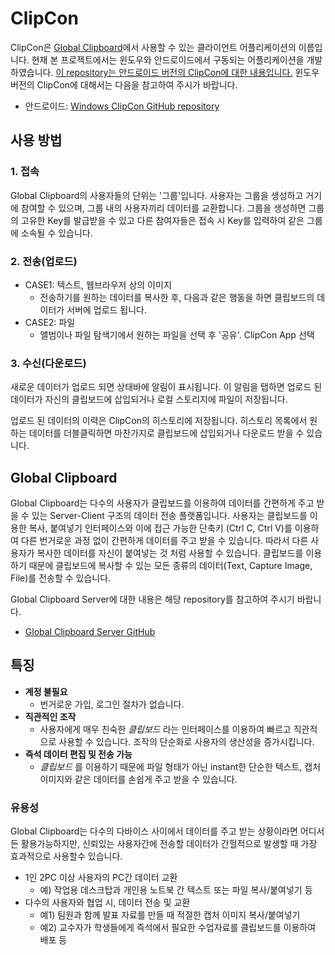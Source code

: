 # ClipCon
ClipCon은 [Global Clipboard](https://github.com/Team-Sprout/Clipcon-AndroidClient/tree/master#global-clipboard)에서 사용할 수 있는 클라이언트 어플리케이션의 이름입니다. 현재 본 프로젝트에서는 윈도우와 안드로이드에서 구동되는 어플리케이션을 개발하였습니다. <u>이 repository는 안드로이드 버전의 ClipCon에 대한 내용입니다.</u> 윈도우 버전의 ClipCon에 대해서는 다음을 참고하여 주시가 바랍니다.
* 안드로이드: [Windows ClipCon GitHub repository](https://github.com/team-sprout/clipcon-Client)

## 사용 방법
### 1. 접속
Global Clipboard의 사용자들의 단위는 '그룹'입니다. 사용자는 그룹을 생성하고 거기에 참여할 수 있으며, 그룹 내의 사용자끼리 데이터를 교환합니다. 그룹을 생성하면 그룹의 고유한 Key를 발급받을 수 있고 다른 참여자들은 접속 시 Key를 입력하여 같은 그룹에 소속될 수 있습니다.
### 2. 전송(업로드)
* CASE1: 텍스트, 웹브라우저 상의 이미지
  - 전송하기를 원하는 데이터를 복사한 후, 다음과 같은 행동을 하면 클립보드의 데이터가 서버에 업로드 됩니다.
* CASE2: 파일
  - 앨범이나 파일 탐색기에서 원하는 파일을 선택 후 '공유'. ClipCon App 선택

### 3. 수신(다운로드)
새로운 데이터가 업로드 되면 상태바에 알림이 표시됩니다. 이 알림을 탭하면 업로드 된 데이터가 자신의 클립보드에 삽입되거나 로컬 스토리지에 파일이 저장됩니다.

업로드 된 데이터의 이력은 ClipCon의 히스토리에 저장됩니다. 히스토리 목록에서 원하는 데이터를 더블클릭하면 마찬가지로 클립보드에 삽입되거나 다운로드 받을 수 있습니다.

## Global Clipboard
Global Clipboard는 다수의 사용자가 클립보드를 이용하여 데이터를 간편하게 주고 받을 수 있는 Server-Client
구조의 데이터 전송 플랫폼입니다. 사용자는 클립보드를 이용한 복사, 붙여넣기 인터페이스와 이에 접근 가능한 단축키 (Ctrl C, Ctrl V)를 이용하여 다른 번거로운 과정 없이 간편하게 데이터를 주고 받을 수 있습니다. 따라서 다른 사용자가 복사한 데이터를 자신이 붙여넣는 것 처럼 사용할 수 있습니다. 클립보드를 이용하기 때문에 클립보드에 복사할 수 있는 모든 종류의 데이터(Text, Capture Image, File)를 전송할 수 있습니다.

Global Clipboard Server에 대한 내용은 해당 repository를 참고하여 주시기 바랍니다.
* [Global Clipboard Server GitHub](https://github.com/team-sprout/clipcon-Server)

## 특징
* **계정 불필요**
  -  번거로운 가입, 로그인 절차가 없습니다.
* **직관적인 조작**
  - 사용자에게 매우 친숙한 *클립보드* 라는 인터페이스를 이용하여 빠르고 직관적으로 사용할 수 있습니다. 조작의 단순화로 사용자의 생산성을 증가시킵니다.
* **즉석 데이터 편집 및 전송 가능**
  - *클립보드* 를 이용하기 때문에 파일 형태가 아닌 instant한 단순한 텍스트, 캡처 이미지와 같은 데이터를 손쉽게 주고 받을 수 있습니다.
  
### 유용성
Global Clipboard는 다수의 다바이스 사이에서 데이터를 주고 받는 상황이라면 어디서든 활용가능하지만, 신뢰있는 사용자간에 전송할 데이터가 간헐적으로 발생할 때 가장 효과적으로 사용할수 있습니다.
* 1인 2PC 이상 사용자의 PC간 데이터 교환
  * 예) 작업용 데스크탑과 개인용 노트북 간 텍스트 또는 파일 복사/붙여넣기 등
* 다수의 사용자와 협업 시, 데이터 전송 및 교환
  * 예1) 팀원과 함께 발표 자료를 만들 때 적절한 캡처 이미지 복사/붙여넣기
  * 예2) 교수자가 학생들에게 즉석에서 필요한 수업자료를 클립보드를 이용하여 배포 등
